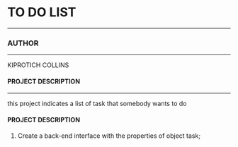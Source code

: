 # TO  DO LIST
---
### AUTHOR
---
KIPROTICH COLLINS
#### PROJECT DESCRIPTION
---
this project indicates a list of task that somebody wants to do
#### PROJECT DESCRIPTION
1. Create a back-end interface with the properties of object task;
